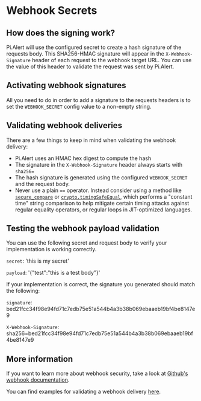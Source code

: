 # Webhook Secrets

## How does the signing work?

Pi.Alert will use the configured secret to create a hash signature of the requests body. This SHA256-HMAC signature will appear in the `X-Webhook-Signature` header of each request to the webhook target URL. You can use the value of this header to validate the request was sent by Pi.Alert.

## Activating webhook signatures

All you need to do in order to add a signature to the requests headers is to set the `WEBHOOK_SECRET` config value to a non-empty string.

## Validating webhook deliveries

There are a few things to keep in mind when validating the webhook delivery:

- Pi.Alert uses an HMAC hex digest to compute the hash
- The signature in the `X-Webhook-Signature` header always starts with `sha256=`
- The hash signature is generated using the configured `WEBHOOK_SECRET` and the request body.
- Never use a plain `==` operator. Instead consider using a method like [`secure_compare`](https://www.rubydoc.info/gems/rack/Rack%2FUtils:secure_compare) or [`crypto.timingSafeEqual`](https://nodejs.org/api/crypto.html#cryptotimingsafeequala-b), which performs a "constant time" string comparison to help mitigate certain timing attacks against regular equality operators, or regular loops in JIT-optimized languages.

## Testing the webhook payload validation

You can use the following secret and request body to verify your implementation is working correctly.

`secret`: 'this is my secret'

`payload`: '{"test":"this is a test body"}'

If your implementation is correct, the signature you generated should match the following:

`signature`: bed21fcc34f98e94fd71c7edb75e51a544b4a3b38b069ebaaeb19bf4be8147e9

`X-Webhook-Signature`: sha256=bed21fcc34f98e94fd71c7edb75e51a544b4a3b38b069ebaaeb19bf4be8147e9

## More information

If you want to learn more about webhook security, take a look at [Github's webhook documentation](https://docs.github.com/en/webhooks/about-webhooks).

You can find examples for validating a webhook delivery [here](https://docs.github.com/en/webhooks/using-webhooks/validating-webhook-deliveries#examples).
